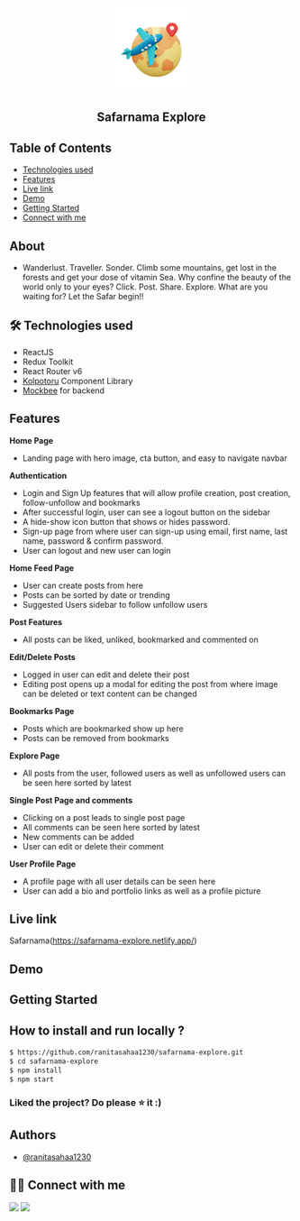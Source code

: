<div align="center">

<img alt="safarnama explore logo" src="src/assets/images/logo.png" width="150px" height="150px" />
<h2 align="center">Safarnama Explore</h2>

<!-- <p align="center">  
      Wanderlust. Traveller. Sonder.
Climb some mountains, get lost in the forests and get your dose of vitamin Sea. Why confine the beauty of the world only to your eyes?

Click. Post. Share. Explore.

What are you waiting for? Let the Safar begin!!
<br />
<br />

  </p> -->
</div>

## Table of Contents

<!-- - [About](#about) -->

- [Technologies used](#-technologies-used)
- [Features](#features)
- [Live link](#live-link)
- [Demo](#demo)
- [Getting Started](#getting-started)
- [Connect with me](#-connect-with-me)

## About

-  Wanderlust. Traveller. Sonder.
Climb some mountains, get lost in the forests and get your dose of vitamin Sea. Why confine the beauty of the world only to your eyes?
Click. Post. Share. Explore. What are you waiting for? Let the Safar begin!! 

## 🛠 Technologies used

- ReactJS
- Redux Toolkit
- React Router v6
- [Kolpotoru](https://kolpotoru-ui-design.netlify.app/) Component Library
- [Mockbee](https://mockbee.netlify.app/) for backend

## Features

**Home Page**

-  Landing page with hero image, cta button, and easy to navigate navbar

**Authentication**

- Login and Sign Up features that will allow profile creation, post creation, follow-unfollow and bookmarks
- After successful login, user can see a logout button on the sidebar
- A hide-show icon button that shows or hides password.
- Sign-up page from where user can sign-up using email, first name, last name, password & confirm password.
- User can logout and new user can login

**Home Feed Page**

- User can create posts from here
- Posts can be sorted by date or trending
- Suggested Users sidebar to follow unfollow users

**Post Features**

- All posts can be liked, unliked, bookmarked and commented on

**Edit/Delete Posts**

- Logged in user can edit and delete their post
- Editing post opens up a modal for editing the post from where image can be deleted or text content can be changed

**Bookmarks Page**

- Posts which are bookmarked show up here
- Posts can be removed from bookmarks

**Explore Page**

- All posts from the user, followed users as well as unfollowed users can be seen here sorted by latest

**Single Post Page and comments**

- Clicking on a post leads to single post page
- All comments can be seen here sorted by latest
- New comments can be added
- User can edit or delete their comment

**User Profile Page**

- A profile page with all user details can be seen here
- User can add a bio and portfolio links as well as a profile picture
<!-- > - Profile picture can be changed multiple times -->

## Live link

Safarnama(https://safarnama-explore.netlify.app/)

## Demo

<!-- https://user-images.githubusercontent.com/37957073/165530530-5b8c25e6-d919-4071-8fa0-cfb62f437c44.mp4 -->

## Getting Started

## **How to install and run locally ?**

```
$ https://github.com/ranitasahaa1230/safarnama-explore.git
$ cd safarnama-explore
$ npm install
$ npm start
```

### Liked the project? Do please ⭐ it :)

## Authors

- [@ranitasahaa1230](https://github.com/ranitasahaa1230)

## 👩‍💻 Connect with me

<a href="https://twitter.com/Ifullofsunshine"><img src="https://img.shields.io/badge/Twitter-1DA1F2?style=for-the-badge&logo=twitter&logoColor=white"/></a>
<a href="https://www.linkedin.com/in/saharanitaa1230dreamer/"><img src="https://img.shields.io/badge/LinkedIn-0077B5?style=for-the-badge&logo=linkedin&logoColor=white"/></a>
